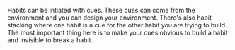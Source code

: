 Habits can be intiated with cues. These cues can come from the environment and you can design your environment. There's also habit stacking where one habit is a cue for the other habit you are trying to build. The most important thing here is to make your cues obvious to build a habit and invisible to break a habit. 